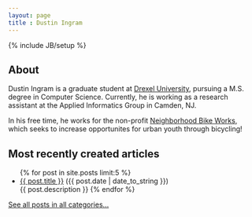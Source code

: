 ```yaml
---
layout: page
title : Dustin Ingram 
---
```

{% include JB/setup %}

## About 
Dustin Ingram is a graduate student at [Drexel University](http://drexel.edu), pursuing a M.S. degree in Computer Science. Currently, he is working as a research assistant at the Applied Informatics Group in Camden, NJ. 

In his free time, he works for the non-profit [Neighborhood Bike Works](http://www.neighborhoodbikeworks.org), which seeks to increase opportunites for urban youth through bicycling!

## Most recently created articles 

<ul class="posts">
  {% for post in site.posts limit:5 %}
    <li><a href="{{ BASE_PATH }}{{ post.url }}">{{ post.title }}</a> <span class="post-date">({{ post.date | date_to_string }})</span></li>
    {{ post.description }}
  {% endfor %}
</ul>


[See all posts in all categories...](/categories.html)
